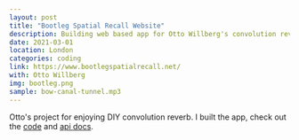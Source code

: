 ```yaml
---
layout: post
title: "Bootleg Spatial Recall Website"
description: Building web based app for Otto Willberg's convolution reverb project
date: 2021-03-01
location: London
categories: coding
link: https://www.bootlegspatialrecall.net/
with: Otto Willberg
img: bootleg.png
sample: bow-canal-tunnel.mp3
---
```


Otto's project for enjoying DIY convolution reverb. I built the app, check out the [code](https://github.com/sandreae/bootleg-spatial-recall) and [api docs](https://bootlegspatialrecall.net/api/api/openapi/redoc/).